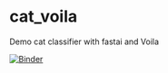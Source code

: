 # cat_voila
Demo cat classifier with fastai and Voila

[![Binder](https://mybinder.org/badge_logo.svg)](https://mybinder.org/v2/gh/calkwong/cat_voila/HEAD?urlpath=%2Fvoila%2Frender%2Fcat_classifier.ipynb)
